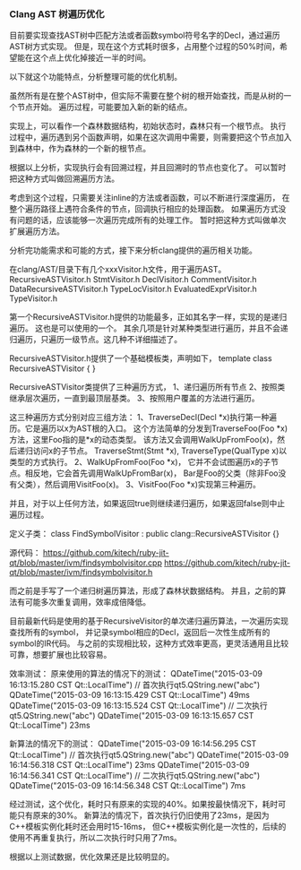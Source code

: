 ### Clang AST 树遍历优化

目前要实现查找AST树中匹配方法或者函数symbol符号名字的Decl，通过遍历AST树方式实现。
但是，现在这个方式耗时很多，占用整个过程的50%时间，希望能在这个点上优化掉接近一半的时间。

以下就这个功能特点，分析整理可能的优化机制。

虽然所有是在整个AST树中，但实际不需要在整个树的根开始查找，而是从树的一个节点开始。
遍历过程，可能要加入新的新的结点。

实现上，可以看作一个森林数据结构，初始状态时，森林只有一个根节点。
执行过程中，遍历遇到另个函数声明，如果在这次调用中需要，则需要把这个节点加入到森林中，作为森林的一个新的根节点。

根据以上分析，实现执行会有回溯过程，并且回溯时的节点也变化了。
可以暂时把这种方式叫做回溯遍历方法。

考虑到这个过程，只需要关注inline的方法或者函数，可以不断进行深度遍历，
在整个遍历路径上遇符合条件的节点，回调执行相应的处理函数。
如果遍历方式没有问题的话，应该能够一次遍历完成所有的处理工作。
暂时把这种方式叫做单次扩展遍历方法。

分析完功能需求和可能的方式，接下来分析clang提供的遍历相关功能。

在clang/AST/目录下有几个xxxVisitor.h文件，用于遍历AST。
RecursiveASTVisitor.h
StmtVisitor.h
DeclVisitor.h
CommentVisitor.h
DataRecursiveASTVisitor.h
TypeLocVisitor.h
EvaluatedExprVisitor.h
TypeVisitor.h

第一个RecursiveASTVisitor.h提供的功能最多，正如其名字一样，实现的是递归遍历。
这也是可以使用的一个。
其余几项是针对某种类型进行遍历，并且不会递归遍历，只遍历一级节点。这几种不详细描述了。

RecursiveASTVisitor.h提供了一个基础模板类，声明如下，
template <typename Derived> class RecursiveASTVisitor {
}

RecursiveASTVisitor类提供了三种遍历方式，
1、递归遍历所有节点
2、按照类继承层次遍历，一直到最顶层基类。
3、按照用户覆盖的方法进行遍历。

这三种遍历方式分别对应三组方法：
1、TraverseDecl(Decl *x)执行第一种遍历。它是遍历以x为AST根的入口。
这个方法简单的分发到TraverseFoo(Foo *x)方法，这里Foo指的是\*x的动态类型。
该方法又会调用WalkUpFromFoo(x)，然后递归访问x的子节点。
TraverseStmt(Stmt *x), TraverseType(QualType x)以类型的方式执行。 
2、WalkUpFromFoo(Foo *x)，
它并不会试图遍历x的子节点。相反地，它会首先调用WalkUpFromBar(x)，
Bar是Foo的父类（除非Foo没有父类），然后调用VisitFoo(x)。
3、VisitFoo(Foo *x)实现第三种遍历。

并且，对于以上任何方法，如果返回true则继续递归遍历，如果返回false则中止遍历过程。

定义子类：
class FindSymbolVisitor : public clang::RecursiveASTVisitor<FindSymbolVisitor>
{}

源代码：
https://github.com/kitech/ruby-jit-qt/blob/master/ivm/findsymbolvisitor.cpp
https://github.com/kitech/ruby-jit-qt/blob/master/ivm/findsymbolvisitor.h


而之前是手写了一个递归树遍历算法，形成了森林状数据结构。
并且，之前的算法有可能多次重复调用，效率成倍降低。

目前最新代码是使用的基于RecursiveVisitor的单次递归遍历算法，一次遍历实现查找所有的symbol，
并记录symbol相应的Decl，返回后一次性生成所有的symbol的IR代码。
与之前的实现相比较，这种方式效率更高，更灵活通用且比较可靠，想要扩展也比较容易。

效率测试：
原来使用的算法的情况下的测试：
QDateTime("2015-03-09 16:13:15.280 CST Qt::LocalTime")
// 首次执行qt5.QString.new("abc")
QDateTime("2015-03-09 16:13:15.429 CST Qt::LocalTime") 49ms
QDateTime("2015-03-09 16:13:15.524 CST Qt::LocalTime")
// 二次执行qt5.QString.new("abc")
QDateTime("2015-03-09 16:13:15.657 CST Qt::LocalTime") 23ms

新算法的情况下的测试：
QDateTime("2015-03-09 16:14:56.295 CST Qt::LocalTime")
// 首次执行qt5.QString.new("abc")
QDateTime("2015-03-09 16:14:56.318 CST Qt::LocalTime") 23ms
QDateTime("2015-03-09 16:14:56.341 CST Qt::LocalTime")
// 二次执行qt5.QString.new("abc")
QDateTime("2015-03-09 16:14:56.348 CST Qt::LocalTime") 7ms

经过测试，这个优化，耗时只有原来的实现的40%。如果按最快情况下，耗时可能只有原来的30%。
新算法的情况下，首次执行仍旧使用了23ms，是因为C++模板实例化耗时还会用时15-16ms，
但C++模板实例化是一次性的，后续的使用不再重复执行，所以二次执行时只用了7ms。

根据以上测试数据，优化效果还是比较明显的。

